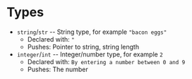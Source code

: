 # Types

- `string`/`str` -- String type, for example `"bacon eggs"`
  - Declared with: `"`
  - Pushes: Pointer to string, string length
- `integer`/`int` -- Integer/number type, for example `2`
  - Declared with: `By entering a number between 0 and 9`
  - Pushes: The number
